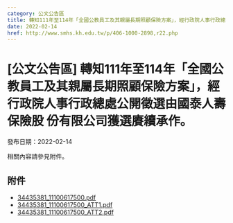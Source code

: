 ```yaml
---
category: 公文公告區
title: 轉知111年至114年「全國公教員工及其親屬長期照顧保險方案」，經行政院人事行政總處公開徵選由國泰人壽保險股 份有限公司獲選賡續承作。
date: 2022-02-14
href: http://www.smhs.kh.edu.tw/p/406-1000-2898,r22.php
---
```


# [公文公告區] 轉知111年至114年「全國公教員工及其親屬長期照顧保險方案」，經行政院人事行政總處公開徵選由國泰人壽保險股 份有限公司獲選賡續承作。

發布日期：2022-02-14

<div><div></div><div>相關內容請參見附件。</div></div>

## 附件

- [34435381_11100617500.pdf](https://www.smhs.kh.edu.tw/var/file/0/1000/attach/85/pta_2609_2389545_01059.pdf)
- [34435381_11100617500_ATT1.pdf](https://www.smhs.kh.edu.tw/var/file/0/1000/attach/85/pta_2610_1025194_01059.pdf)
- [34435381_11100617500_ATT2.pdf](https://www.smhs.kh.edu.tw/var/file/0/1000/attach/85/pta_2611_1500756_01060.pdf)
